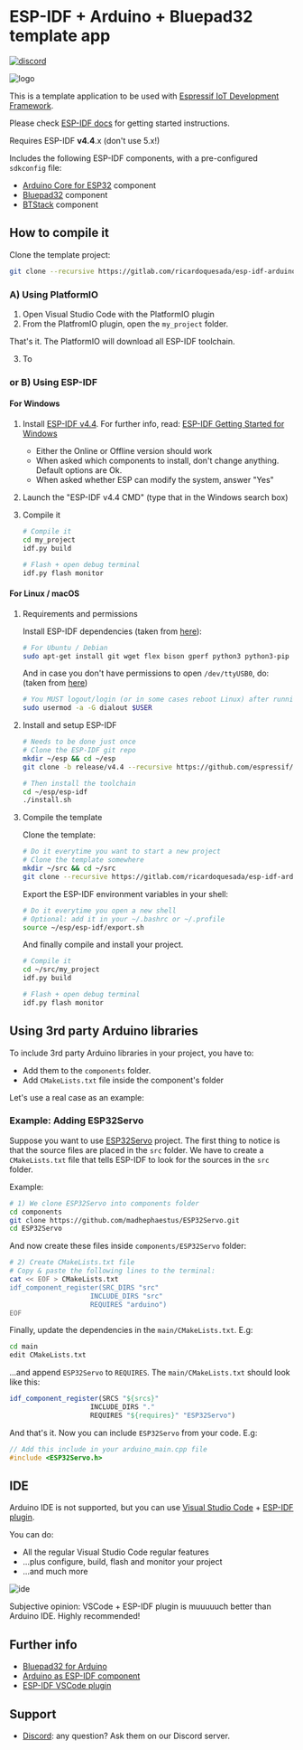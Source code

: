 # ESP-IDF + Arduino + Bluepad32 template app

[![discord](https://img.shields.io/discord/775177861665521725.svg)](https://discord.gg/r5aMn6Cw5q)

![logo](https://gitlab.com/ricardoquesada/bluepad32-arduino/-/raw/main/img/bluepad32-arduino-logo.png)

This is a template application to be used with [Espressif IoT Development Framework](https://github.com/espressif/esp-idf).

Please check [ESP-IDF docs](https://docs.espressif.com/projects/esp-idf/en/latest/get-started/index.html) for getting started instructions.

Requires ESP-IDF **v4.4**.x (don't use 5.x!)

Includes the following ESP-IDF components, with a pre-configured `sdkconfig` file:

* [Arduino Core for ESP32](https://github.com/espressif/arduino-esp32) component
* [Bluepad32](https://gitlab.com/ricardoquesada/bluepad32/) component
* [BTStack](https://github.com/bluekitchen/btstack) component

## How to compile it

Clone the template project:

   ```sh
   git clone --recursive https://gitlab.com/ricardoquesada/esp-idf-arduino-bluepad32-template.git my_project
   ```


### A) Using PlatformIO

1. Open Visual Studio Code with the PlatformIO plugin
2. From the PlatfromIO plugin, open the `my_project` folder.

That's it. The PlatformIO will download all ESP-IDF toolchain.

3. To 

### or B) Using ESP-IDF

#### For Windows

1. Install [ESP-IDF v4.4][esp-idf-windows-installer]. For further info, read: [ESP-IDF Getting Started for Windows][esp-idf-windows-setup]

   * Either the Online or Offline version should work
   * When asked which components to install, don't change anything. Default options are Ok.
   * When asked whether ESP can modify the system, answer "Yes"

2. Launch the "ESP-IDF v4.4 CMD" (type that in the Windows search box)

3. Compile it

    ```sh
    # Compile it
    cd my_project
    idf.py build

    # Flash + open debug terminal
    idf.py flash monitor
    ```

[esp-idf-windows-setup]: https://docs.espressif.com/projects/esp-idf/en/latest/esp32/get-started/windows-setup.html
[esp-idf-windows-installer]: https://dl.espressif.com/dl/esp-idf/?idf=4.4

#### For Linux / macOS

1. Requirements and permissions

    Install ESP-IDF dependencies (taken from [here][toolchain-deps]):

    ```sh
    # For Ubuntu / Debian
    sudo apt-get install git wget flex bison gperf python3 python3-pip python3-setuptools cmake ninja-build ccache libffi-dev libssl-dev dfu-util libusb-1.0-0
    ```

    And in case you don't have permissions to open `/dev/ttyUSB0`, do:
    (taken from [here][ttyusb0])

    ```sh
    # You MUST logout/login (or in some cases reboot Linux) after running this command
    sudo usermod -a -G dialout $USER
    ```

2. Install and setup ESP-IDF

    ```sh
    # Needs to be done just once
    # Clone the ESP-IDF git repo
    mkdir ~/esp && cd ~/esp
    git clone -b release/v4.4 --recursive https://github.com/espressif/esp-idf.git

    # Then install the toolchain
    cd ~/esp/esp-idf
    ./install.sh
    ```

3. Compile the template

    Clone the template:

    ```sh
    # Do it everytime you want to start a new project
    # Clone the template somewhere
    mkdir ~/src && cd ~/src
    git clone --recursive https://gitlab.com/ricardoquesada/esp-idf-arduino-bluepad32-template.git my_project
    ```

    Export the ESP-IDF environment variables in your shell:

    ```sh
    # Do it everytime you open a new shell
    # Optional: add it in your ~/.bashrc or ~/.profile
    source ~/esp/esp-idf/export.sh
    ```

    And finally compile and install your project.

    ```sh
    # Compile it
    cd ~/src/my_project
    idf.py build

    # Flash + open debug terminal
    idf.py flash monitor
    ```

[toolchain-deps]: https://docs.espressif.com/projects/esp-idf/en/latest/esp32/get-started/linux-setup.html
[ttyusb0]: https://docs.espressif.com/projects/esp-idf/en/latest/esp32/get-started/establish-serial-connection.html#linux-dialout-group

## Using 3rd party Arduino libraries

To include 3rd party Arduino libraries in your project, you have to:

* Add them to the `components` folder.
* Add `CMakeLists.txt` file inside the component's folder

Let's use a real case as an example:

### Example: Adding ESP32Servo

Suppose you want to use [ESP32Servo] project. The first thing to notice is that the source files are placed
in the `src` folder.  We have to create a `CMakeLists.txt` file that tells ESP-IDF to look for the sources
in the `src` folder.

Example:

```sh
# 1) We clone ESP32Servo into components folder
cd components
git clone https://github.com/madhephaestus/ESP32Servo.git
cd ESP32Servo
```

And now create these files inside `components/ESP32Servo` folder:

```sh
# 2) Create CMakeLists.txt file
# Copy & paste the following lines to the terminal:
cat << EOF > CMakeLists.txt
idf_component_register(SRC_DIRS "src"
                    INCLUDE_DIRS "src"
                    REQUIRES "arduino")
EOF
```

Finally, update the dependencies in the `main/CMakeLists.txt`. E.g:

```sh
cd main
edit CMakeLists.txt
```

...and append `ESP32Servo` to `REQUIRES`. The `main/CMakeLists.txt` should look like this:

```cmake
idf_component_register(SRCS "${srcs}"
                    INCLUDE_DIRS "."
                    REQUIRES "${requires}" "ESP32Servo")
```

And that's it. Now you can include `ESP32Servo` from your code. E.g:

```cpp
// Add this include in your arduino_main.cpp file
#include <ESP32Servo.h>
```

[esp32servo]: https://github.com/madhephaestus/ESP32Servo.git

## IDE

Arduino IDE is not supported, but you can use [Visual Studio Code][vscode] + [ESP-IDF plugin][esp-idf-plugin].

You can do:

* All the regular Visual Studio Code regular features
* ...plus configure, build, flash and monitor your project
* ...and much more

![ide](https://lh3.googleusercontent.com/pw/AM-JKLUxjqUhU2tM-bKw3togS3gTkBdtmi40kqW2c2KieAybnD770I3pdaLnFU7a-sM7dUUGmcWpigvElc1fGo1J-5bJlVdbg8HOJZKbUXo6A_IqIvUGEK6GtwxqNy5EFJmijrBnB_aQhd_fi3GQnXZ1V7WYvw=-no)

Subjective opinion: VSCode + ESP-IDF plugin is muuuuuch better than Arduino IDE. Highly recommended!

[vscode]: https://code.visualstudio.com/
[esp-idf-plugin]: https://docs.espressif.com/projects/esp-idf/en/latest/esp32/get-started/vscode-setup.html

## Further info

* [Bluepad32 for Arduino](https://gitlab.com/ricardoquesada/bluepad32/-/blob/main/docs/plat_arduino.md)
* [Arduino as ESP-IDF component](https://docs.espressif.com/projects/arduino-esp32/en/latest/esp-idf_component.html)
* [ESP-IDF VSCode plugin](https://docs.espressif.com/projects/esp-idf/en/latest/esp32/get-started/vscode-setup.html)

## Support

* [Discord][discord]: any question? Ask them on our Discord server.

[discord]: https://discord.gg/r5aMn6Cw5q

